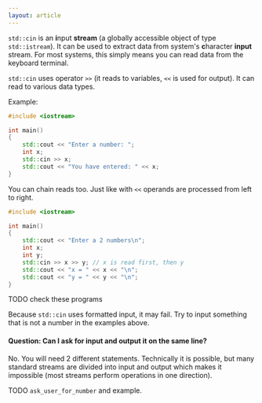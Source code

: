 ```yaml
---
layout: article
---
```


`std::cin` is an **i**nput **stream** (a globally accessible object of type `std::istream`). It can be used to extract data from system's **c**haracter **input** stream. For most systems, this simply means you can read data from the keyboard terminal.

`std::cin` uses operator `>>` (it reads to variables, `<<` is used for output). It can read to various data types.

Example:

```c++
#include <iostream>

int main()
{
    std::cout << "Enter a number: ";
    int x;
    std::cin >> x;
    std::cout << "You have entered: " << x;
}
```

You can chain reads too. Just like with `<<` operands are processed from left to right.

```c++
#include <iostream>

int main()
{
    std::cout << "Enter a 2 numbers\n";
    int x;
    int y;
    std::cin >> x >> y; // x is read first, then y
    std::cout << "x = " << x << "\n";
    std::cout << "y = " << y << "\n";
}
```

TODO check these programs

Because `std::cin` uses formatted input, it may fail. Try to input something that is not a number in the examples above.

#### Question: Can I ask for input and output it on the same line?

No. You will need 2 different statements. Technically it is possible, but many standard streams are divided into input and output which makes it impossible (most streams perform operations in one direction).

TODO `ask_user_for_number` and example.
